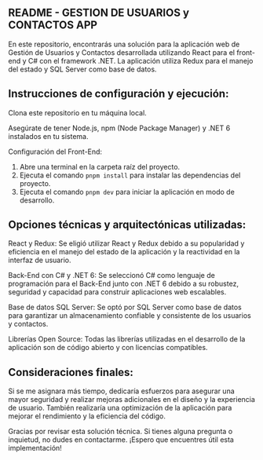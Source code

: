 ## README - GESTION DE USUARIOS y CONTACTOS APP

En este repositorio, encontrarás una solución para la aplicación web de Gestión de Usuarios y Contactos desarrollada utilizando React para el front-end y C# con el framework .NET. La aplicación utiliza Redux para el manejo del estado y SQL Server como base de datos.

## Instrucciones de configuración y ejecución:

Clona este repositorio en tu máquina local.

Asegúrate de tener Node.js, npm (Node Package Manager) y .NET 6 instalados en tu sistema.

Configuración del Front-End:

1. Abre una terminal en la carpeta raíz del proyecto.
2. Ejecuta el comando `pnpm install` para instalar las dependencias del proyecto.
3. Ejecuta el comando `pnpm dev` para iniciar la aplicación en modo de desarrollo.

## Opciones técnicas y arquitectónicas utilizadas:

React y Redux: Se eligió utilizar React y Redux debido a su popularidad y eficiencia en el manejo del estado de la aplicación y la reactividad en la interfaz de usuario.

Back-End con C# y .NET 6: Se seleccionó C# como lenguaje de programación para el Back-End junto con .NET 6 debido a su robustez, seguridad y capacidad para construir aplicaciones web escalables.

Base de datos SQL Server: Se optó por SQL Server como base de datos para garantizar un almacenamiento confiable y consistente de los usuarios y contactos.

Librerías Open Source: Todas las librerías utilizadas en el desarrollo de la aplicación son de código abierto y con licencias compatibles.

## Consideraciones finales:

Si se me asignara más tiempo, dedicaría esfuerzos para asegurar una mayor seguridad y realizar mejoras adicionales en el diseño y la experiencia de usuario. También realizaría una optimización de la aplicación para mejorar el rendimiento y la eficiencia del código.

Gracias por revisar esta solución técnica. Si tienes alguna pregunta o inquietud, no dudes en contactarme. ¡Espero que encuentres útil esta implementación!
